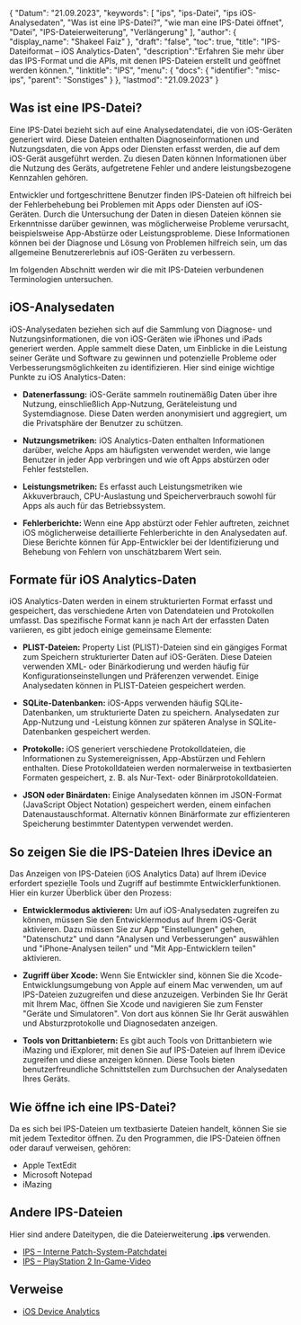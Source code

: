 {
"Datum": "21.09.2023",
  "keywords": [
"ips",
"ips-Datei",
"ips iOS-Analysedaten",
"Was ist eine IPS-Datei?",
"wie man eine IPS-Datei öffnet",
"Datei",
"IPS-Dateierweiterung",
"Verlängerung"
],
  "author": {
"display_name": "Shakeel Faiz"
},
"draft": "false",
"toc": true,
"title": "IPS-Dateiformat – iOS Analytics-Daten",
  "description":"Erfahren Sie mehr über das IPS-Format und die APIs, mit denen IPS-Dateien erstellt und geöffnet werden können.",
"linktitle": "IPS",
  "menu": {
    "docs": {
      "identifier": "misc-ips",
"parent": "Sonstiges"
}
},
"lastmod": "21.09.2023"
}

## Was ist eine IPS-Datei?

Eine IPS-Datei bezieht sich auf eine Analysedatendatei, die von iOS-Geräten generiert wird. Diese Dateien enthalten Diagnoseinformationen und Nutzungsdaten, die von Apps oder Diensten erfasst werden, die auf dem iOS-Gerät ausgeführt werden. Zu diesen Daten können Informationen über die Nutzung des Geräts, aufgetretene Fehler und andere leistungsbezogene Kennzahlen gehören.

Entwickler und fortgeschrittene Benutzer finden IPS-Dateien oft hilfreich bei der Fehlerbehebung bei Problemen mit Apps oder Diensten auf iOS-Geräten. Durch die Untersuchung der Daten in diesen Dateien können sie Erkenntnisse darüber gewinnen, was möglicherweise Probleme verursacht, beispielsweise App-Abstürze oder Leistungsprobleme. Diese Informationen können bei der Diagnose und Lösung von Problemen hilfreich sein, um das allgemeine Benutzererlebnis auf iOS-Geräten zu verbessern.

Im folgenden Abschnitt werden wir die mit IPS-Dateien verbundenen Terminologien untersuchen.

## iOS-Analysedaten

iOS-Analysedaten beziehen sich auf die Sammlung von Diagnose- und Nutzungsinformationen, die von iOS-Geräten wie iPhones und iPads generiert werden. Apple sammelt diese Daten, um Einblicke in die Leistung seiner Geräte und Software zu gewinnen und potenzielle Probleme oder Verbesserungsmöglichkeiten zu identifizieren. Hier sind einige wichtige Punkte zu iOS Analytics-Daten:

- **Datenerfassung:** iOS-Geräte sammeln routinemäßig Daten über ihre Nutzung, einschließlich App-Nutzung, Geräteleistung und Systemdiagnose. Diese Daten werden anonymisiert und aggregiert, um die Privatsphäre der Benutzer zu schützen.

- **Nutzungsmetriken:** iOS Analytics-Daten enthalten Informationen darüber, welche Apps am häufigsten verwendet werden, wie lange Benutzer in jeder App verbringen und wie oft Apps abstürzen oder Fehler feststellen.

- **Leistungsmetriken:** Es erfasst auch Leistungsmetriken wie Akkuverbrauch, CPU-Auslastung und Speicherverbrauch sowohl für Apps als auch für das Betriebssystem.

- **Fehlerberichte:** Wenn eine App abstürzt oder Fehler auftreten, zeichnet iOS möglicherweise detaillierte Fehlerberichte in den Analysedaten auf. Diese Berichte können für App-Entwickler bei der Identifizierung und Behebung von Fehlern von unschätzbarem Wert sein.

## Formate für iOS Analytics-Daten

iOS Analytics-Daten werden in einem strukturierten Format erfasst und gespeichert, das verschiedene Arten von Datendateien und Protokollen umfasst. Das spezifische Format kann je nach Art der erfassten Daten variieren, es gibt jedoch einige gemeinsame Elemente:

- **PLIST-Dateien:** Property List (PLIST)-Dateien sind ein gängiges Format zum Speichern strukturierter Daten auf iOS-Geräten. Diese Dateien verwenden XML- oder Binärkodierung und werden häufig für Konfigurationseinstellungen und Präferenzen verwendet. Einige Analysedaten können in PLIST-Dateien gespeichert werden.

- **SQLite-Datenbanken:** iOS-Apps verwenden häufig SQLite-Datenbanken, um strukturierte Daten zu speichern. Analysedaten zur App-Nutzung und -Leistung können zur späteren Analyse in SQLite-Datenbanken gespeichert werden.

- **Protokolle:** iOS generiert verschiedene Protokolldateien, die Informationen zu Systemereignissen, App-Abstürzen und Fehlern enthalten. Diese Protokolldateien werden normalerweise in textbasierten Formaten gespeichert, z. B. als Nur-Text- oder Binärprotokolldateien.

- **JSON oder Binärdaten:** Einige Analysedaten können im JSON-Format (JavaScript Object Notation) gespeichert werden, einem einfachen Datenaustauschformat. Alternativ können Binärformate zur effizienteren Speicherung bestimmter Datentypen verwendet werden.

## So zeigen Sie die IPS-Dateien Ihres iDevice an

Das Anzeigen von IPS-Dateien (iOS Analytics Data) auf Ihrem iDevice erfordert spezielle Tools und Zugriff auf bestimmte Entwicklerfunktionen. Hier ein kurzer Überblick über den Prozess:

- **Entwicklermodus aktivieren:** Um auf iOS-Analysedaten zugreifen zu können, müssen Sie den Entwicklermodus auf Ihrem iOS-Gerät aktivieren. Dazu müssen Sie zur App "Einstellungen" gehen, "Datenschutz" und dann "Analysen und Verbesserungen" auswählen und "iPhone-Analysen teilen" und "Mit App-Entwicklern teilen" aktivieren.

- **Zugriff über Xcode:** Wenn Sie Entwickler sind, können Sie die Xcode-Entwicklungsumgebung von Apple auf einem Mac verwenden, um auf IPS-Dateien zuzugreifen und diese anzuzeigen. Verbinden Sie Ihr Gerät mit Ihrem Mac, öffnen Sie Xcode und navigieren Sie zum Fenster "Geräte und Simulatoren". Von dort aus können Sie Ihr Gerät auswählen und Absturzprotokolle und Diagnosedaten anzeigen.

- **Tools von Drittanbietern:** Es gibt auch Tools von Drittanbietern wie iMazing und iExplorer, mit denen Sie auf IPS-Dateien auf Ihrem iDevice zugreifen und diese anzeigen können. Diese Tools bieten benutzerfreundliche Schnittstellen zum Durchsuchen der Analysedaten Ihres Geräts.

## Wie öffne ich eine IPS-Datei?

Da es sich bei IPS-Dateien um textbasierte Dateien handelt, können Sie sie mit jedem Texteditor öffnen. Zu den Programmen, die IPS-Dateien öffnen oder darauf verweisen, gehören:

- Apple TextEdit
- Microsoft Notepad
- iMazing

## Andere IPS-Dateien

Hier sind andere Dateitypen, die die Dateierweiterung **.ips** verwenden.

- [IPS – Interne Patch-System-Patchdatei](/game/ips/)
- [IPS – PlayStation 2 In-Game-Video](/game/ips-ps2/)

## Verweise
* [iOS Device Analytics](https://www.apple.com/legal/privacy/data/en/device-analytics/)
